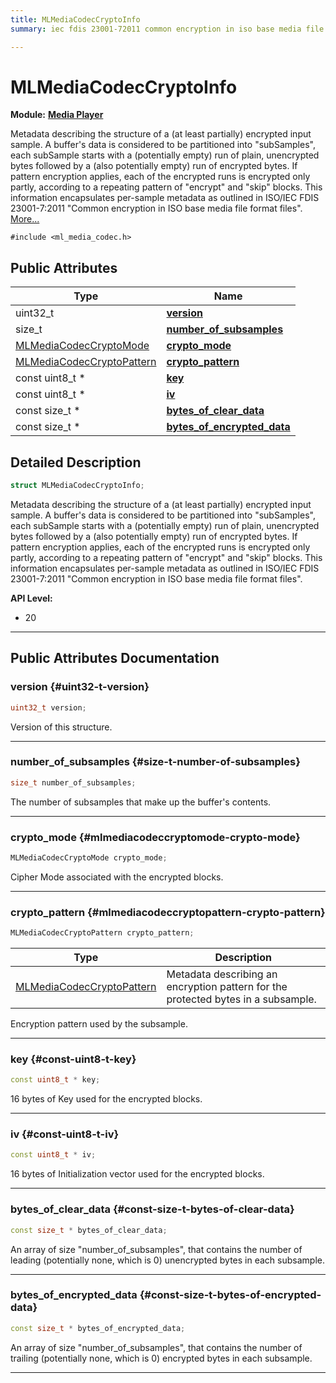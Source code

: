 ```yaml
---
title: MLMediaCodecCryptoInfo
summary: iec fdis 23001-72011 common encryption in iso base media file format files. 

---
```


# MLMediaCodecCryptoInfo

**Module:** **[Media Player](/versioned_docs/version-03-Jan-2023/api-ref/api/Modules/group___media_player/group___media_player.md)**



Metadata describing the structure of a (at least partially) encrypted input sample. A buffer's data is considered to be partitioned into "subSamples", each subSample starts with a (potentially empty) run of plain, unencrypted bytes followed by a (also potentially empty) run of encrypted bytes. If pattern encryption applies, each of the encrypted runs is encrypted only partly, according to a repeating pattern of "encrypt" and "skip" blocks. This information encapsulates per-sample metadata as outlined in ISO/IEC FDIS 23001-7:2011 "Common encryption in ISO base media file format files".  [More...](#detailed-description)


`#include <ml_media_codec.h>`

## Public Attributes

| Type           | Name           |
| -------------- | -------------- |
| uint32_t | **[version](/versioned_docs/version-03-Jan-2023/api-ref/api/Modules/group___media_player/struct_m_l_media_codec_crypto_info.md#uint32-t-version)**  |
| size_t | **[number_of_subsamples](/versioned_docs/version-03-Jan-2023/api-ref/api/Modules/group___media_player/struct_m_l_media_codec_crypto_info.md#size-t-number-of-subsamples)**  |
| [MLMediaCodecCryptoMode](/versioned_docs/version-03-Jan-2023/api-ref/api/Modules/group___media_player/group___media_player.md#enums-mlmediacodeccryptomode) | **[crypto_mode](/versioned_docs/version-03-Jan-2023/api-ref/api/Modules/group___media_player/struct_m_l_media_codec_crypto_info.md#mlmediacodeccryptomode-crypto-mode)**  |
| [MLMediaCodecCryptoPattern](/versioned_docs/version-03-Jan-2023/api-ref/api/Modules/group___media_player/struct_m_l_media_codec_crypto_pattern.md) | **[crypto_pattern](/versioned_docs/version-03-Jan-2023/api-ref/api/Modules/group___media_player/struct_m_l_media_codec_crypto_info.md#mlmediacodeccryptopattern-crypto-pattern)**  |
| const uint8_t * | **[key](/versioned_docs/version-03-Jan-2023/api-ref/api/Modules/group___media_player/struct_m_l_media_codec_crypto_info.md#const-uint8-t-key)**  |
| const uint8_t * | **[iv](/versioned_docs/version-03-Jan-2023/api-ref/api/Modules/group___media_player/struct_m_l_media_codec_crypto_info.md#const-uint8-t-iv)**  |
| const size_t * | **[bytes_of_clear_data](/versioned_docs/version-03-Jan-2023/api-ref/api/Modules/group___media_player/struct_m_l_media_codec_crypto_info.md#const-size-t-bytes-of-clear-data)**  |
| const size_t * | **[bytes_of_encrypted_data](/versioned_docs/version-03-Jan-2023/api-ref/api/Modules/group___media_player/struct_m_l_media_codec_crypto_info.md#const-size-t-bytes-of-encrypted-data)**  |

## Detailed Description

```cpp
struct MLMediaCodecCryptoInfo;
```

Metadata describing the structure of a (at least partially) encrypted input sample. A buffer's data is considered to be partitioned into "subSamples", each subSample starts with a (potentially empty) run of plain, unencrypted bytes followed by a (also potentially empty) run of encrypted bytes. If pattern encryption applies, each of the encrypted runs is encrypted only partly, according to a repeating pattern of "encrypt" and "skip" blocks. This information encapsulates per-sample metadata as outlined in ISO/IEC FDIS 23001-7:2011 "Common encryption in ISO base media file format files". 




**API Level:**
  * 20 




-----------
## Public Attributes Documentation

### version {#uint32-t-version}

```cpp
uint32_t version;
```


Version of this structure. 





-----------

### number_of_subsamples {#size-t-number-of-subsamples}

```cpp
size_t number_of_subsamples;
```


The number of subsamples that make up the buffer's contents. 





-----------

### crypto_mode {#mlmediacodeccryptomode-crypto-mode}

```cpp
MLMediaCodecCryptoMode crypto_mode;
```


Cipher Mode associated with the encrypted blocks. 





-----------

### crypto_pattern {#mlmediacodeccryptopattern-crypto-pattern}

```cpp
MLMediaCodecCryptoPattern crypto_pattern;
```



| Type | Description |
|--|--|
| [MLMediaCodecCryptoPattern](/versioned_docs/version-03-Jan-2023/api-ref/api/Modules/group___media_player/struct_m_l_media_codec_crypto_pattern.md) | Metadata describing an encryption pattern for the protected bytes in a subsample.  |


Encryption pattern used by the subsample. 





-----------

### key {#const-uint8-t-key}

```cpp
const uint8_t * key;
```


16 bytes of Key used for the encrypted blocks. 





-----------

### iv {#const-uint8-t-iv}

```cpp
const uint8_t * iv;
```


16 bytes of Initialization vector used for the encrypted blocks. 





-----------

### bytes_of_clear_data {#const-size-t-bytes-of-clear-data}

```cpp
const size_t * bytes_of_clear_data;
```


An array of size "number_of_subsamples", that contains the number of leading (potentially none, which is 0) unencrypted bytes in each subsample. 





-----------

### bytes_of_encrypted_data {#const-size-t-bytes-of-encrypted-data}

```cpp
const size_t * bytes_of_encrypted_data;
```


An array of size "number_of_subsamples", that contains the number of trailing (potentially none, which is 0) encrypted bytes in each subsample. 





-----------

